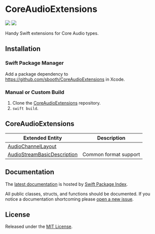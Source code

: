# CoreAudioExtensions

[![](https://img.shields.io/endpoint?url=https%3A%2F%2Fswiftpackageindex.com%2Fapi%2Fpackages%2Fsbooth%2FCoreAudioExtensions%2Fbadge%3Ftype%3Dswift-versions)](https://swiftpackageindex.com/sbooth/CoreAudioExtensions)
[![](https://img.shields.io/endpoint?url=https%3A%2F%2Fswiftpackageindex.com%2Fapi%2Fpackages%2Fsbooth%2FCoreAudioExtensions%2Fbadge%3Ftype%3Dplatforms)](https://swiftpackageindex.com/sbooth/CoreAudioExtensions)

Handy Swift extensions for Core Audio types.

## Installation

### Swift Package Manager

Add a package dependency to https://github.com/sbooth/CoreAudioExtensions in Xcode.

### Manual or Custom Build

1. Clone the [CoreAudioExtensions](https://github.com/sbooth/CoreAudioExtensions) repository.
2. `swift build`.

## CoreAudioExtensions

| Extended Entity | Description |
| --- | --- |
| [AudioChannelLayout](Sources/CoreAudioExtensions/AudioChannelLayout+SFBExtensions.swift) | |
| [AudioStreamBasicDescription](Sources/CoreAudioExtensions/AudioStreamBasicDescription+SFBExtensions.swift) | Common format support |

## Documentation

The [latest documentation](https://swiftpackageindex.com/sbooth/CoreAudioExtensions/main/documentation/coreaudioextensions) is hosted by [Swift Package Index](https://swiftpackageindex.com/).

All public classes, structs, and functions should be documented. If you notice a documentation shortcoming please [open a new issue](https://github.com/sbooth/CoreAudioExtensions/issues/new/choose).

## License

Released under the [MIT License](https://github.com/sbooth/CoreAudioExtensions/blob/main/LICENSE.txt).
